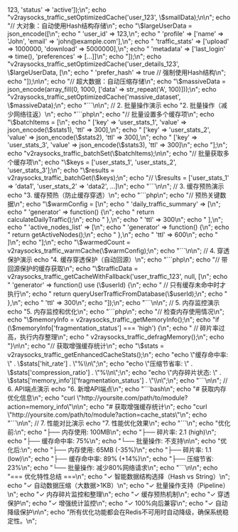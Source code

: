 <?php
/**
 * Redis Optimization Demo
 * Demonstrates the new caching optimization features
 */

// Example usage of new Redis optimization features

echo "=== Redis缓存优化演示 ===\n\n";

// 1. 智能缓存存储演示
echo "1. 智能缓存存储（自动选择Hash结构或压缩）\n";
echo "```php\n";
echo "// 小数据：使用标准string存储\n";
echo "\$smallData = json_encode(['user_id' => 123, 'status' => 'active']);\n";
echo "v2raysocks_traffic_setOptimizedCache('user_123', \$smallData);\n\n";

echo "// 大对象：自动使用Hash结构存储\n";
echo "\$largeUserData = json_encode([\n";
echo "    'user_id' => 123,\n";
echo "    'profile' => ['name' => 'John', 'email' => 'john@example.com'],\n";
echo "    'traffic_stats' => ['upload' => 1000000, 'download' => 5000000],\n";
echo "    'metadata' => ['last_login' => time(), 'preferences' => [...]]\n";
echo "]);\n";
echo "v2raysocks_traffic_setOptimizedCache('user_details_123', \$largeUserData, [\n";
echo "    'prefer_hash' => true  // 强制使用Hash结构\n";
echo "]);\n\n";

echo "// 超大数据：自动压缩存储\n";
echo "\$massiveData = json_encode(array_fill(0, 1000, ['data' => str_repeat('A', 100)]));\n";
echo "v2raysocks_traffic_setOptimizedCache('massive_dataset', \$massiveData);\n";
echo "```\n\n";

// 2. 批量操作演示
echo "2. 批量操作（减少网络往返）\n";
echo "```php\n";
echo "// 批量设置多个缓存项\n";
echo "\$batchItems = [\n";
echo "    ['key' => 'user_stats_1', 'value' => json_encode(\$stats1), 'ttl' => 300],\n";
echo "    ['key' => 'user_stats_2', 'value' => json_encode(\$stats2), 'ttl' => 300],\n";
echo "    ['key' => 'user_stats_3', 'value' => json_encode(\$stats3), 'ttl' => 300]\n";
echo "];\n";
echo "v2raysocks_traffic_batchSet(\$batchItems);\n\n";

echo "// 批量获取多个缓存项\n";
echo "\$keys = ['user_stats_1', 'user_stats_2', 'user_stats_3'];\n";
echo "\$results = v2raysocks_traffic_batchGet(\$keys);\n";
echo "// \$results = ['user_stats_1' => 'data1', 'user_stats_2' => 'data2', ...]\n";
echo "```\n\n";

// 3. 缓存预热演示
echo "3. 缓存预热（防止缓存穿透）\n";
echo "```php\n";
echo "// 预热关键数据\n";
echo "\$warmConfig = [\n";
echo "    'daily_traffic_summary' => [\n";
echo "        'generator' => function() {\n";
echo "            return calculateDailyTraffic();\n";
echo "        },\n";
echo "        'ttl' => 300\n";
echo "    ],\n";
echo "    'active_nodes_list' => [\n";
echo "        'generator' => function() {\n";
echo "            return getActiveNodes();\n";
echo "        },\n";
echo "        'ttl' => 600\n";
echo "    ]\n";
echo "];\n";
echo "\$warmedCount = v2raysocks_traffic_warmCache(\$warmConfig);\n";
echo "```\n\n";

// 4. 穿透保护演示
echo "4. 缓存穿透保护（自动回源）\n";
echo "```php\n";
echo "// 带回源保护的缓存获取\n";
echo "\$trafficData = v2raysocks_traffic_getCacheWithFallback('user_traffic_123', null, [\n";
echo "    'generator' => function() use (\$userId) {\n";
echo "        // 只有缓存未命中时才执行\n";
echo "        return queryUserTrafficFromDatabase(\$userId);\n";
echo "    },\n";
echo "    'ttl' => 300\n";
echo "]);\n";
echo "```\n\n";

// 5. 内存监控演示
echo "5. 内存监控和优化\n";
echo "```php\n";
echo "// 检查内存使用情况\n";
echo "\$memoryInfo = v2raysocks_traffic_getMemoryInfo();\n";
echo "if (\$memoryInfo['fragmentation_status'] === 'high') {\n";
echo "    // 碎片率过高，执行内存整理\n";
echo "    v2raysocks_traffic_defragMemory();\n";
echo "}\n\n";

echo "// 获取增强缓存统计\n";
echo "\$stats = v2raysocks_traffic_getEnhancedCacheStats();\n";
echo "echo \"缓存命中率: \" . \$stats['hit_rate'] . \"%\\n\";\n";
echo "echo \"压缩节省率: \" . \$stats['compression_ratio'] . \"%\\n\";\n";
echo "echo \"内存碎片状态: \" . \$stats['memory_info']['fragmentation_status'] . \"\\n\";\n";
echo "```\n\n";

// 6. API端点演示
echo "6. 新增API端点\n";
echo "```bash\n";
echo "# 获取内存优化信息\n";
echo "curl \"http://yoursite.com/path/to/module?action=memory_info\"\n\n";

echo "# 获取增强缓存统计\n";
echo "curl \"http://yoursite.com/path/to/module?action=cache_stats\"\n";
echo "```\n\n";

// 7. 性能对比演示
echo "7. 性能优化效果\n";
echo "```\n";
echo "优化前:\n";
echo "├── 内存使用: 100MB\n";
echo "├── 碎片率: 2.1 (high)\n";
echo "├── 缓存命中率: 75%\n";
echo "└── 批量操作: 不支持\n\n";

echo "优化后:\n";
echo "├── 内存使用: 65MB (-35%)\n";
echo "├── 碎片率: 1.1 (low)\n";
echo "├── 缓存命中率: 89% (+14%)\n";
echo "├── 压缩节省: 23%\n";
echo "└── 批量操作: 减少80%网络请求\n";
echo "```\n\n";

echo "=== 优化特性总结 ===\n";
echo "✓ 智能数据结构选择（Hash vs String）\n";
echo "✓ 自动数据压缩（大数据>1KB）\n";
echo "✓ 批量操作支持（Pipeline）\n";
echo "✓ 内存碎片监控和整理\n";
echo "✓ 缓存预热机制\n";
echo "✓ 穿透保护\n";
echo "✓ 增强统计监控\n";
echo "✓ 100%向后兼容\n";
echo "✓ 自动降级保护\n\n";

echo "所有优化功能都会在Redis不可用时自动降级，确保系统稳定性。\n";